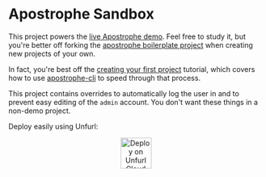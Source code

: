 
# Apostrophe Sandbox

This project powers the [live Apostrophe demo](http://demo.apostrophecms.org). Feel free to study it, but you're better off forking the [apostrophe boilerplate project](https://github.com/punkave/apostrophe-boilerplate) when creating new projects of your own.

In fact, you're best off the [creating your first project](http://apostrophecms.org/docs/tutorials/getting-started/creating-your-first-project.html) tutorial, which covers how to use [apostrophe-cli](https://github.com/punkave/apostrophe-cli) to speed through that process.

This project contains overrides to automatically log the user in and to prevent easy editing of the `admin` account. You don't want these things in a non-demo project.

Deploy easily using Unfurl:

<p align="center">
  <a href="https://app.dev.onecommons.org/demo/apostrophe-demo/-/overview"><img src="https://www.onecommons.org/images/unfurl_badge_providers_count.svg" alt="Deploy on Unfurl Cloud" height="61"></a>
</p>
